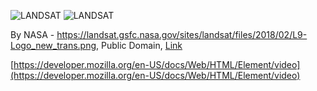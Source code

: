 
![LANDSAT](https://landsat.gsfc.nasa.gov/wp-content/uploads/2016/10/Landsat9.png)
![LANDSAT](https://upload.wikimedia.org/wikipedia/commons/thumb/7/72/LANDSAT_9.png/800px-LANDSAT_9.png)

By NASA - <a rel="nofollow" class="external free" href="https://landsat.gsfc.nasa.gov/sites/landsat/files/2018/02/L9-Logo_new_trans.png">https://landsat.gsfc.nasa.gov/sites/landsat/files/2018/02/L9-Logo_new_trans.png</a>, Public Domain, <a href="https://commons.wikimedia.org/w/index.php?curid=102415692">Link</a>

[https://developer.mozilla.org/en-US/docs/Web/HTML/Element/video](https://developer.mozilla.org/en-US/docs/Web/HTML/Element/video)